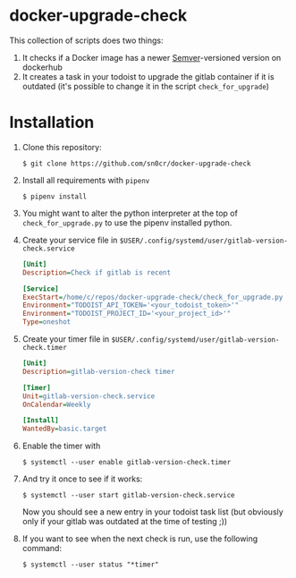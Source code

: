 # docker-upgrade-check

This collection of scripts does two things:
1. It checks if a Docker image has a newer [Semver](https://semver.org/)-versioned
    version on dockerhub
2. It creates a task in your todoist to upgrade the gitlab container if it is
    outdated (it's possible to change it in the script `check_for_upgrade`)

# Installation
1. Clone this repository:
    ```shell
    $ git clone https://github.com/sn0cr/docker-upgrade-check
    ```
1. Install all requirements with `pipenv`
    ```shell
    $ pipenv install
    ```
1. You might want to alter the python interpreter at the top of `check_for_upgrade.py`
    to use the pipenv installed python.
1. Create your service file in `$USER/.config/systemd/user/gitlab-version-check.service`
    ```ini
    [Unit]
    Description=Check if gitlab is recent

    [Service]
    ExecStart=/home/c/repos/docker-upgrade-check/check_for_upgrade.py
    Environment="TODOIST_API_TOKEN='<your_todoist_token>'"
    Environment="TODOIST_PROJECT_ID='<your_project_id>'"
    Type=oneshot
    ```
1. Create your timer file in `$USER/.config/systemd/user/gitlab-version-check.timer`
    ```ini
    [Unit]
    Description=gitlab-version-check timer

    [Timer]
    Unit=gitlab-version-check.service
    OnCalendar=Weekly

    [Install]
    WantedBy=basic.target
    ```
1. Enable the timer with
    ```shell
    $ systemctl --user enable gitlab-version-check.timer
    ```
1. And try it once to see if it works:
    ```shell
    $ systemctl --user start gitlab-version-check.service
    ```
    Now you should see a new entry in your todoist task list (but obviously only
    if your gitlab was outdated at the time of testing ;))

1. If you want to see when the next check is run, use the following command:
    ```shell
    $ systemctl --user status "*timer"
    ```
